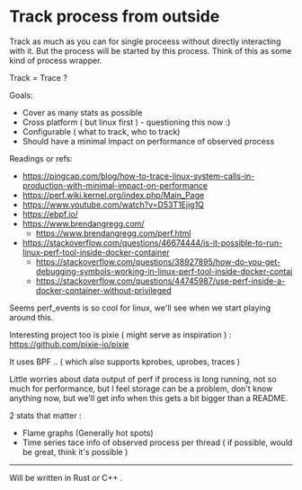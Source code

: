 # Track process from outside

Track as much as you can for single proceess without directly
interacting with it. But the process will be started by this process. Think of this as some kind of process wrapper.

Track = Trace ?

Goals:
* Cover as many stats as possible
* Cross platform ( but linux first ) - questioning this now :)
* Configurable ( what to track, who to track)
* Should have a minimal impact on performance of observed process

Readings or refs:
* https://pingcap.com/blog/how-to-trace-linux-system-calls-in-production-with-minimal-impact-on-performance
* https://perf.wiki.kernel.org/index.php/Main_Page
* https://www.youtube.com/watch?v=D53T1Ejig1Q
* https://ebpf.io/
* https://www.brendangregg.com/
  * https://www.brendangregg.com/perf.html
* https://stackoverflow.com/questions/46674444/is-it-possible-to-run-linux-perf-tool-inside-docker-container
  * https://stackoverflow.com/questions/38927895/how-do-you-get-debugging-symbols-working-in-linux-perf-tool-inside-docker-contai
  * https://stackoverflow.com/questions/44745987/use-perf-inside-a-docker-container-without-privileged

Seems perf_events is so cool for linux, we'll see when we start playing around this.

Interesting project too is pixie ( might serve as inspiration ) : https://github.com/pixie-io/pixie

It uses BPF .. ( which also supports kprobes, uprobes, traces )

Little worries about data output of perf if process is long running, not so much for performance, but I feel storage can be a problem,
don't know anything now, but we'll get info when this gets a bit bigger than a README.

2 stats that matter :
* Flame graphs (Generally hot spots)
* Time series tace info of observed process per thread ( if possible, would be great, think it's possible )

---

Will be written in Rust or C++ .
